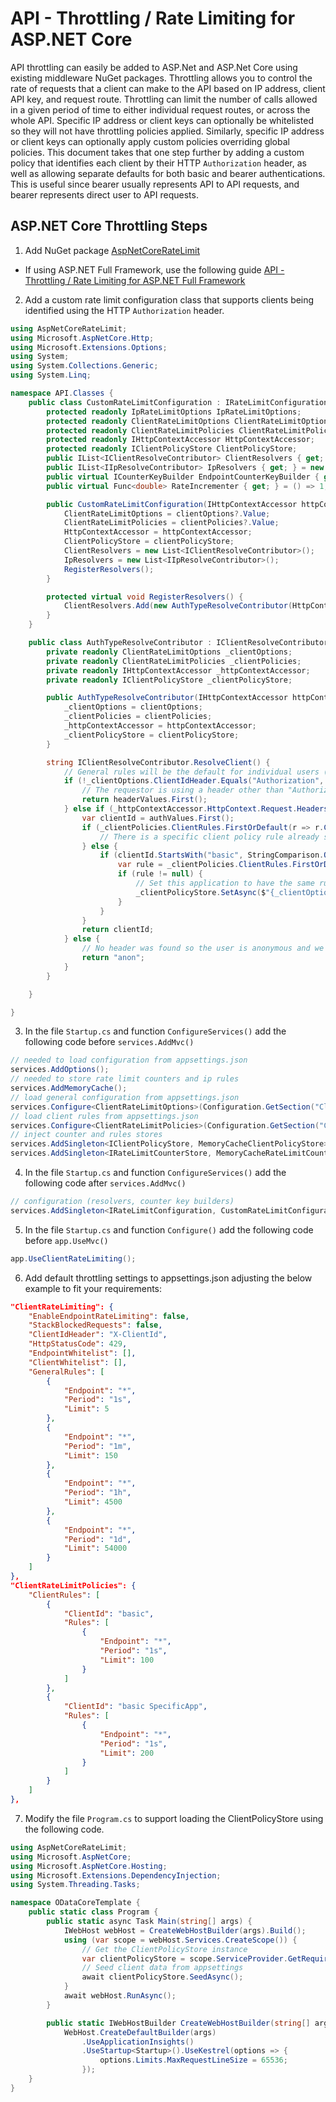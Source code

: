 # API - Throttling / Rate Limiting for ASP.NET Core

API throttling can easily be added to ASP.Net and ASP.Net Core using existing middleware NuGet packages.  Throttling allows you to control the rate of requests that a client can make to the API based on IP address, client API key, and request route.  Throttling can limit the number of calls allowed in a given period of time to either individual request routes, or across the whole API.  Specific IP address or client keys can optionally be whitelisted so they will not have throttling policies applied.  Similarly, specific IP address or client keys can optionally apply custom policies overriding global policies.  This document takes that one step further by adding a custom policy that identifies each client by their HTTP `Authorization` header, as well as allowing separate defaults for both basic and bearer authentications.  This is useful since bearer usually represents API to API requests, and bearer represents direct user to API requests.

## ASP.NET Core Throttling Steps

1. Add NuGet package [AspNetCoreRateLimit](https://github.com/stefanprodan/WebApiThrottle)

* If using ASP.NET Full Framework, use the following guide [API - Throttling / Rate Limiting for ASP.NET Full Framework](https://github.com/PaulGilchrist/documents/blob/master/articles/api-throttling-rate-limiting-for-asp-net-full-framework.md)

2. Add a custom rate limit configuration class that supports clients being identified using the HTTP `Authorization` header.

```cs
using AspNetCoreRateLimit;
using Microsoft.AspNetCore.Http;
using Microsoft.Extensions.Options;
using System;
using System.Collections.Generic;
using System.Linq;

namespace API.Classes {
    public class CustomRateLimitConfiguration : IRateLimitConfiguration {
        protected readonly IpRateLimitOptions IpRateLimitOptions;
        protected readonly ClientRateLimitOptions ClientRateLimitOptions;
        protected readonly ClientRateLimitPolicies ClientRateLimitPolicies;
        protected readonly IHttpContextAccessor HttpContextAccessor;
        protected readonly IClientPolicyStore ClientPolicyStore;
        public IList<IClientResolveContributor> ClientResolvers { get; } = new List<IClientResolveContributor>();
        public IList<IIpResolveContributor> IpResolvers { get; } = new List<IIpResolveContributor>();
        public virtual ICounterKeyBuilder EndpointCounterKeyBuilder { get; } = new PathCounterKeyBuilder();
        public virtual Func<double> RateIncrementer { get; } = () => 1;

        public CustomRateLimitConfiguration(IHttpContextAccessor httpContextAccessor, IClientPolicyStore clientPolicyStore, IOptions<IpRateLimitOptions> ipOptions, IOptions<ClientRateLimitOptions> clientOptions, IOptions<ClientRateLimitPolicies> clientPolicies) {            IpRateLimitOptions = ipOptions?.Value;
            ClientRateLimitOptions = clientOptions?.Value;
            ClientRateLimitPolicies = clientPolicies?.Value;
            HttpContextAccessor = httpContextAccessor;
            ClientPolicyStore = clientPolicyStore;
            ClientResolvers = new List<IClientResolveContributor>();
            IpResolvers = new List<IIpResolveContributor>();
            RegisterResolvers();
        }

        protected virtual void RegisterResolvers() {
            ClientResolvers.Add(new AuthTypeResolveContributor(HttpContextAccessor, ClientPolicyStore, ClientRateLimitOptions, ClientRateLimitPolicies));
        }
    }

    public class AuthTypeResolveContributor : IClientResolveContributor {
        private readonly ClientRateLimitOptions _clientOptions;
        private readonly ClientRateLimitPolicies _clientPolicies;
        private readonly IHttpContextAccessor _httpContextAccessor;
        private readonly IClientPolicyStore _clientPolicyStore;

        public AuthTypeResolveContributor(IHttpContextAccessor httpContextAccessor, IClientPolicyStore clientPolicyStore, ClientRateLimitOptions clientOptions, ClientRateLimitPolicies clientPolicies) {
            _clientOptions = clientOptions;
            _clientPolicies = clientPolicies;
            _httpContextAccessor = httpContextAccessor;
            _clientPolicyStore = clientPolicyStore;
        }

        string IClientResolveContributor.ResolveClient() {
            // General rules will be the default for individual users (bearer tokens), and the "basic" client rules will be for applications (basic tokens)
            if (!_clientOptions.ClientIdHeader.Equals("Authorization", StringComparison.OrdinalIgnoreCase) && _httpContextAccessor.HttpContext.Request.Headers.TryGetValue(_clientOptions.ClientIdHeader, out var headerValues)) {
                // The requestor is using a header other than "Authorization" so just return the clientId unchanged
                return headerValues.First();
            } else if (_httpContextAccessor.HttpContext.Request.Headers.TryGetValue("Authorization", out var authValues)) {
                var clientId = authValues.First();
                if (_clientPolicies.ClientRules.FirstOrDefault(r => r.ClientId.Equals(clientId, StringComparison.OrdinalIgnoreCase)) != null) {
                    // There is a specific client policy rule already set for for this "Authorization" client so just return the clientId unchanged
                } else {
                    if (clientId.StartsWith("basic", StringComparison.OrdinalIgnoreCase)) {
                        var rule = _clientPolicies.ClientRules.FirstOrDefault(r => r.ClientId.Equals("basic", StringComparison.OrdinalIgnoreCase));
                        if (rule != null) {
                            // Set this application to have the same rules as the default application rules 
                            _clientPolicyStore.SetAsync($"{_clientOptions.ClientPolicyPrefix}_{clientId}", new ClientRateLimitPolicy { ClientId = clientId, Rules = rule.Rules }).ConfigureAwait(false);
                        }
                    }
                }
                return clientId;
            } else {
                // No header was found so the user is anonymous and we will use the general rules
                return "anon";
            }
        }

    }

}
```

3. In the file `Startup.cs` and function `ConfigureServices()` add the following code before `services.AddMvc()`

```cs
// needed to load configuration from appsettings.json
services.AddOptions();
// needed to store rate limit counters and ip rules
services.AddMemoryCache();
// load general configuration from appsettings.json
services.Configure<ClientRateLimitOptions>(Configuration.GetSection("ClientRateLimiting"));
// load client rules from appsettings.json
services.Configure<ClientRateLimitPolicies>(Configuration.GetSection("ClientRateLimitPolicies"));
// inject counter and rules stores
services.AddSingleton<IClientPolicyStore, MemoryCacheClientPolicyStore>();
services.AddSingleton<IRateLimitCounterStore, MemoryCacheRateLimitCounterStore>();
```

4. In the file `Startup.cs` and function `ConfigureServices()` add the following code after `services.AddMvc()`

```cs
// configuration (resolvers, counter key builders)
services.AddSingleton<IRateLimitConfiguration, CustomRateLimitConfiguration>();
```

5. In the file `Startup.cs` and function `Configure()` add the following code before `app.UseMvc()`

```cs
app.UseClientRateLimiting();
```

6. Add default throttling settings to appsettings.json adjusting the below example to fit your requirements:

```json
"ClientRateLimiting": {
    "EnableEndpointRateLimiting": false,
    "StackBlockedRequests": false,
    "ClientIdHeader": "X-ClientId",
    "HttpStatusCode": 429,
    "EndpointWhitelist": [],
    "ClientWhitelist": [],
    "GeneralRules": [
        {
            "Endpoint": "*",
            "Period": "1s",
            "Limit": 5
        },
        {
            "Endpoint": "*",
            "Period": "1m",
            "Limit": 150
        },
        {
            "Endpoint": "*",
            "Period": "1h",
            "Limit": 4500
        },
        {
            "Endpoint": "*",
            "Period": "1d",
            "Limit": 54000
        }
    ]
},
"ClientRateLimitPolicies": {
    "ClientRules": [
        {
            "ClientId": "basic",
            "Rules": [
                {
                    "Endpoint": "*",
                    "Period": "1s",
                    "Limit": 100
                }
            ]
        },
        {
            "ClientId": "basic SpecificApp",
            "Rules": [
                {
                    "Endpoint": "*",
                    "Period": "1s",
                    "Limit": 200
                }
            ]
        }
    ]
},
```

7. Modify the file `Program.cs` to support loading the ClientPolicyStore using the following code.

```cs
using AspNetCoreRateLimit;
using Microsoft.AspNetCore;
using Microsoft.AspNetCore.Hosting;
using Microsoft.Extensions.DependencyInjection;
using System.Threading.Tasks;

namespace ODataCoreTemplate {
    public static class Program {
        public static async Task Main(string[] args) {
            IWebHost webHost = CreateWebHostBuilder(args).Build();
            using (var scope = webHost.Services.CreateScope()) {
                // Get the ClientPolicyStore instance
                var clientPolicyStore = scope.ServiceProvider.GetRequiredService<IClientPolicyStore>();
                // Seed client data from appsettings
                await clientPolicyStore.SeedAsync();
            }
            await webHost.RunAsync();
        }

        public static IWebHostBuilder CreateWebHostBuilder(string[] args) =>
            WebHost.CreateDefaultBuilder(args)
                .UseApplicationInsights()
                .UseStartup<Startup>().UseKestrel(options => {
                    options.Limits.MaxRequestLineSize = 65536;
                });
    }
}
```

